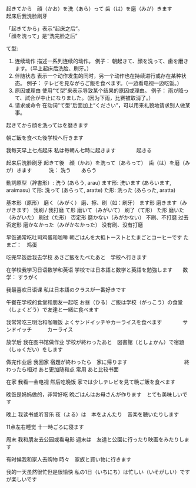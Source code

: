 起きてから　顔（かお）を洗（あら）って 歯（は）を磨（みが）きます　　　起床后我洗脸刷牙

「起きてから」表示“起床之后”。   
「顔を洗って」是“洗完脸之后”

て型:

1. 连续动作
描述一系列连续的动作。
例子：
朝起きて、顔を洗って、歯を磨きます。（早上起床后洗脸、刷牙。）
2. 伴随状态
表示一个动作发生的同时，另一个动作也在持续进行或存在某种状态。
例子：
テレビを見ながらご飯を食べます。（一边看电视一边吃饭。）
3. 原因或理由
使用“て型”来表示导致某个结果的原因或理由。
例子：
雨が降って、試合が中止になりました。（因为下雨，比赛被取消了。）
4. 请求或命令
在动词“て型”后面加上“ください”，可以用来礼貌地请求别人做某事。

起きてから顔を洗ってはを磨きます

朝ご飯を食べた後学校へ行きます


我每天早上七点起床
私は毎朝ん七時に起きます　　　　起きる

起来后洗脸刷牙
起きて後　顔（かお）を洗って（あらって）　歯（は）を磨（みが）きます　　　    洗： 洗う　　あらう　　

動詞原型（辞書形）: 洗う (あらう, arau)
ます形: 洗います (あらいます, araimasu)
て形: 洗って (あらって, aratte)
た形: 洗った (あらった, aratta)

基本形（原形）	磨く（みがく）	磨、擦、刷（如：刷牙）
ます形	磨きます（みがきます）	我刷 / 我打磨
て形	磨いて（みがいて）	刷了（て形）
た形	磨いた（みがいた）	刷过（た形）
否定形	磨かない（みがかない）	不刷、不打磨
过去否定形	磨かなかった（みがかなかった）	没有刷、没有打磨

早饭通常吃吐司鸡蛋和咖啡
朝ごはんを大抵トーストとたまごとコーヒーです    たまご：　鸡蛋

吃完早饭后我去学校
あさご飯をたべたあと　学校へ行きます

在学校我学习日语数学和英语
学校では日本語と数学と英語を勉強します　　数学： すうがく  

我最喜欢日语课
私は日本語のクラスが一番好きです

午餐在学校的食堂和朋友一起吃
お昼（ひる）ご飯は学校（がっこう）の食堂（しょくどう）で友達と一緒に食べます　

我常常吃三明治和咖喱饭
よくサンドイッチやカーライスを食べます　　　　サンドイッチ　　　カーライス

放学后 我在图书馆做作业
学校が終わったあと　図書館（としょかん）で宿題（しゅくだい）をします

做完作业后 我回家
宿題が終わったら　家に帰ります　　　　　　　　　　　終わったら相对 あと更加随和点  常用   あと比较书面

在家 我看一会电视 然后吃晚饭
家では少しテレビを見て晩ご飯を食べます

晚饭是妈妈做的，非常好吃
晩ごはんはお母さんが作ります　とても美味しいです

晚上 我读书或听音乐
夜（よる）は　本をよんたり　音楽を聴いたりします

11点左右睡觉
十一時ごろに寝ます

周末 我和朋友去公园或看电影
週末は　友達と公園に行ったり映画をみたりします

有时候我和家人去购物
時々　家族と買い物に行きます

我的一天虽然很忙但是很愉快
私の1日（いちにち）は忙しい（いそがしい）ですが楽しいです

